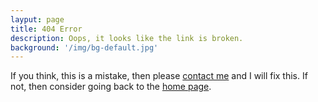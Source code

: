 ```yaml
---
layput: page
title: 404 Error
description: Oops, it looks like the link is broken.
background: '/img/bg-default.jpg'
---
```

If you think, this is a mistake, then please [contact me](/contact) and I will fix this. If not, then consider going back to the [home page](/).
